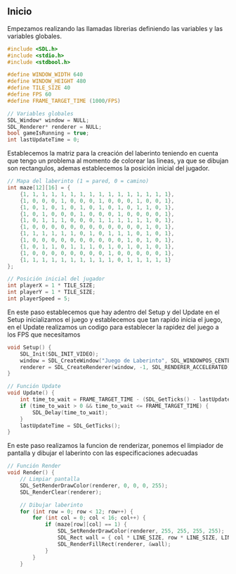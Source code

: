 ## Inicio

Empezamos realizando las llamadas librerias definiendo las variables y las variables globales.

```c
#include <SDL.h>
#include <stdio.h>
#include <stdbool.h>

#define WINDOW_WIDTH 640
#define WINDOW_HEIGHT 480
#define TILE_SIZE 40
#define FPS 60
#define FRAME_TARGET_TIME (1000/FPS)

// Variables globales
SDL_Window* window = NULL;
SDL_Renderer* renderer = NULL;
bool gameIsRunning = true;
int lastUpdateTime = 0;
```

Establecemos la matriz para la creación del laberinto teniendo en cuenta que tengo un problema al momento de colorear las lineas, ya que se dibujan son rectangulos, ademas establecemos la posición inicial del jugador.

```c
// Mapa del laberinto (1 = pared, 0 = camino)
int maze[12][16] = {
    {1, 1, 1, 1, 1, 1, 1, 1, 1, 1, 1, 1, 1, 1, 1, 1},
    {1, 0, 0, 0, 1, 0, 0, 0, 1, 0, 0, 0, 1, 0, 0, 1},
    {1, 0, 1, 0, 1, 0, 1, 0, 1, 0, 1, 0, 1, 1, 0, 1},
    {1, 0, 1, 0, 0, 0, 1, 0, 0, 0, 1, 0, 0, 0, 0, 1},
    {1, 0, 1, 1, 1, 0, 0, 0, 1, 1, 1, 1, 1, 1, 0, 1},
    {1, 0, 0, 0, 0, 0, 0, 0, 0, 0, 0, 0, 0, 1, 0, 1},
    {1, 1, 1, 1, 1, 1, 0, 1, 0, 1, 1, 1, 0, 1, 0, 1},
    {1, 0, 0, 0, 0, 0, 0, 0, 0, 0, 0, 1, 0, 1, 0, 1},
    {1, 0, 1, 1, 0, 1, 1, 1, 0, 1, 0, 1, 0, 1, 0, 1},
    {1, 0, 0, 0, 0, 0, 0, 0, 0, 1, 0, 0, 0, 0, 0, 1},
    {1, 1, 1, 1, 1, 1, 1, 1, 1, 1, 0, 1, 1, 1, 1, 1}
};

// Posición inicial del jugador
int playerX = 1 * TILE_SIZE;
int playerY = 1 * TILE_SIZE;
int playerSpeed = 5;
```
En este paso establecemos que hay adentro del Setup y del Update en el Setup inicializamos el juego y establecemos que tan rapido inicia el juego, en el Update realizamos un codigo para establecer la rapidez del juego a los FPS que necesitamos
```c
void Setup() {
    SDL_Init(SDL_INIT_VIDEO);
    window = SDL_CreateWindow("Juego de Laberinto", SDL_WINDOWPOS_CENTERED, SDL_WINDOWPOS_CENTERED, WINDOW_WIDTH, WINDOW_HEIGHT, 0);
    renderer = SDL_CreateRenderer(window, -1, SDL_RENDERER_ACCELERATED);
}

// Función Update
void Update() {
    int time_to_wait = FRAME_TARGET_TIME - (SDL_GetTicks() - lastUpdateTime);
    if (time_to_wait > 0 && time_to_wait <= FRAME_TARGET_TIME) {
        SDL_Delay(time_to_wait);
    }
    lastUpdateTime = SDL_GetTicks();
}
```


En este paso realizamos la funcion de renderizar, ponemos el limpiador de pantalla y dibujar el laberinto con las especificaciones adecuadas

```c
// Función Render
void Render() {
    // Limpiar pantalla
    SDL_SetRenderDrawColor(renderer, 0, 0, 0, 255);
    SDL_RenderClear(renderer);

    // Dibujar laberinto
    for (int row = 0; row < 12; row++) {
        for (int col = 0; col < 16; col++) {
            if (maze[row][col] == 1) {
                SDL_SetRenderDrawColor(renderer, 255, 255, 255, 255);
                SDL_Rect wall = { col * LINE_SIZE, row * LINE_SIZE, LINE_SIZE, LINE_SIZE };
                SDL_RenderFillRect(renderer, &wall);
            }
        }
    }
```




